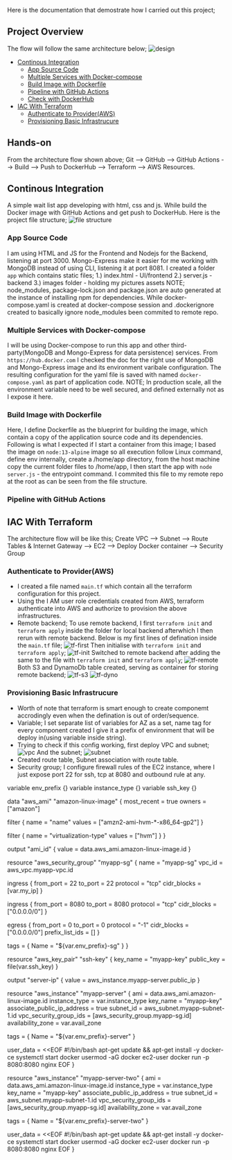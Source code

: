 Here is the documentation that demostrate how I carried out this project;

## Project Overview
The flow will follow the same architecture below;
![design](docs/assets/designs.svg)
* [Continous Integration](#continous-integration)
  * [App Source Code](#app-source-code)
  * [Multiple Services with Docker-compose](#multiple-services-with-docker-compose)
  * [Build Image with Dockerfile](#build-image-with-dockerfile)
  * [Pipeline with GitHub Actions](#pipeline-with-github-aactions)
  * [Check with DockerHub](#check-with-dockerhub)
* [IAC With Terraform](#iac-with-terraform)
  * [Authenticate to Provider(AWS)](#authenticate-to-provider)
  * [Provisioning Basic Infrastrucure](#provisioning-basic-infrastrucure)
  


## Hands-on
From the architecture flow shown above;
Git --> GitHub --> GitHub Actions --> Build --> Push to DockerHub --> Terraform --> AWS Resources.
## Continous Integration
A simple wait list app developing with html, css and js. While build the Docker image with GitHub Actions and get push to DockerHub.
Here is the project file structure; 
![file structure](assets/file-structure.png)

### App Source Code
I am using HTML and JS for the Frontend and Nodejs for the Backend, listening at port 3000. Mongo-Express make it easier for me working with MongoDB instead of using CLI, listening it at port 8081.
I created a folder ``app`` which contains static files;
1.) index.html - UI/frontend
2.) server.js - backend
3.) images folder - holding my pictures assets
NOTE; node_modules, package-lock.json and package.json are auto generated at the instance of installing npm for dependencies. While docker-compose.yaml is created at docker-compose session and .dockerignore created to basically ignore node_modules been commited to remote repo.

### Multiple Services with Docker-compose
I will be using Docker-compose to run this app and other third-party(MongoDB and Mongo-Express for data persistence) services. From ``https://hub.docker.com`` I checked the doc for the right use of MongoDB and Mongo-Express image and its environment varibale configuration. The resulting configuration for the yaml file is saved with named ``docker-compose.yaml`` as part of application code.
NOTE; In production scale, all the environment variable need to be well secured, and defined externally not as I expose it here.

### Build Image with Dockerfile
Here, I define Dockerfile as the blueprint for building the image, which contain a copy of the application source code and its dependencies. Following is what I expected if I start a container from this image; I based the image on ``node:13-alpine`` image so all execution follow Linux command, define env internally, create a /home/app directory, from the host machine copy the current folder files to /home/app, I then start the app with ``node server.js`` - the entrypoint command. I commited this file to my remote repo at the root as can be seen from the file structure.

### Pipeline with GitHub Actions


## IAC With Terraform
The architecture flow will be like this;
Create VPC --> Subnet --> Route Tables & Internet Gateway --> EC2 --> Deploy Docker container --> Security Group

### Authenticate to Provider(AWS)
- I created a file named ``main.tf`` which contain all the terraform configuration for this project.
- Using the I AM user role credentials created from AWS, terraform authenticate into AWS and authorize to provision the above infrastructures.
- Remote backend; To use remote backend, I first ``terraform init`` and ``terraform apply`` inside the folder for local backend afterwhich I then rerun with remote backend. Below is my first lines of defination inside the `main.tf` file;
![tf-first](assets/tf-first.png)
Then initialise with `terraform init` and `terraform apply`;
![tf-init](assets/tf-init.png)
Switched to remote backend after adding the same to the file with `terraform init` and `terraform apply`;
![tf-remote](assets/tf-remote.png)
Both S3 and DynamoDb table created, serving as container for storing remote backend; 
![tf-s3](assets/tf-s3.png)
![tf-dyno](assets/tf-dyno.png)

### Provisioning Basic Infrastrucure
- Worth of note that terraform is smart enough to create componemt accrodingly even when the defination is out of order/sequence.
- Variable; I set separate list of variables for AZ as a set, name tag for every component created I give it a prefix of environment that will be deploy in(using variable inside string).
- Trying to check if this config working, first deploy VPC and subnet;
![vpc](assets/vpc.png)
And the subnet;
![subnet](assets/subnet.png)
- Created route table, Subnet association with route table.
- Security group; I configure firewall rules of the EC2 instance, where I just expose port 22 for ssh, tcp at 8080 and outbound rule at any.

variable env_prefix {}
variable instance_type {}
variable ssh_key {}


data "aws_ami" "amazon-linux-image" {
  most_recent = true
  owners      = ["amazon"]

  filter {
    name   = "name"
    values = ["amzn2-ami-hvm-*-x86_64-gp2"]
  }

  filter {
    name   = "virtualization-type"
    values = ["hvm"]
  }
}

output "ami_id" {
  value = data.aws_ami.amazon-linux-image.id
}


resource "aws_security_group" "myapp-sg" {
  name   = "myapp-sg"
  vpc_id = aws_vpc.myapp-vpc.id

  ingress {
    from_port   = 22
    to_port     = 22
    protocol    = "tcp"
    cidr_blocks = [var.my_ip]
  }

  ingress {
    from_port   = 8080
    to_port     = 8080
    protocol    = "tcp"
    cidr_blocks = ["0.0.0.0/0"]
  }

  egress {
    from_port       = 0
    to_port         = 0
    protocol        = "-1"
    cidr_blocks     = ["0.0.0.0/0"]
    prefix_list_ids = []
  }

  tags = {
    Name = "${var.env_prefix}-sg"
  }
}





resource "aws_key_pair" "ssh-key" {
  key_name   = "myapp-key"
  public_key = file(var.ssh_key)
}

output "server-ip" {
    value = aws_instance.myapp-server.public_ip
}

resource "aws_instance" "myapp-server" {
  ami                         = data.aws_ami.amazon-linux-image.id
  instance_type               = var.instance_type
  key_name                    = "myapp-key"
  associate_public_ip_address = true
  subnet_id                   = aws_subnet.myapp-subnet-1.id
  vpc_security_group_ids      = [aws_security_group.myapp-sg.id]
  availability_zone			      = var.avail_zone

  tags = {
    Name = "${var.env_prefix}-server"
  }

  user_data = <<EOF
                 #!/bin/bash
                 apt-get update && apt-get install -y docker-ce
                 systemctl start docker
                 usermod -aG docker ec2-user
                 docker run -p 8080:8080 nginx
              EOF
}

resource "aws_instance" "myapp-server-two" {
  ami                         = data.aws_ami.amazon-linux-image.id
  instance_type               = var.instance_type
  key_name                    = "myapp-key"
  associate_public_ip_address = true
  subnet_id                   = aws_subnet.myapp-subnet-1.id
  vpc_security_group_ids      = [aws_security_group.myapp-sg.id]
  availability_zone			      = var.avail_zone

  tags = {
    Name = "${var.env_prefix}-server-two"
  }

  user_data = <<EOF
                 #!/bin/bash
                 apt-get update && apt-get install -y docker-ce
                 systemctl start docker
                 usermod -aG docker ec2-user
                 docker run -p 8080:8080 nginx
              EOF
}